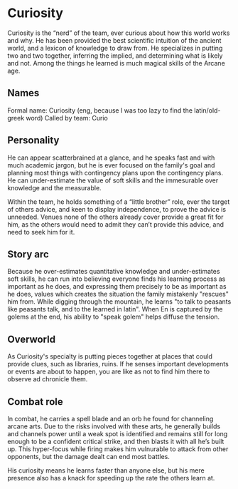 # Curiosity

Curiosity is the “nerd” of the team, ever curious about how this world works and why. He has been provided the best scientific intuition of the ancient world, and a lexicon of knowledge to draw from. He specializes in putting two and two together, inferring the implied, and determining what is likely and not. Among the things he learned is much magical skills of the Arcane age.

## Names
Formal name: Curiosity (eng, because I was too lazy to find the latin/old-greek word)
Called by team: Curio

## Personality

He can appear scatterbrained at a glance, and he speaks fast and with much academic jargon, but he is ever focused on the family's goal and planning most things with contingency plans upon the contingency plans. He can under-estimate the value of soft skills and the immesurable over knowledge and the measurable.

Within the team, he holds something of a “little brother” role, ever the target of others advice, and keen to display independence, to prove the advice is unneeded. Venues none of the others already cover provide a great fit for him, as the others would need to admit they can’t provide this advice, and need to seek him for it.

## Story arc

Because he over-estimates quantitative knowledge and under-estimates soft skills, he can run into believing everyone finds his learning process as important as he does, and expressing them precisely to be as important as he does, values which creates the situation the family mistakenly "rescues" him from. While digging through the mountain, he learns "to talk to peasants like peasants talk, and to the learned in latin". When En is captured by the golems at the end, his ability to "speak golem" helps diffuse the tension.

## Overworld

As Curiosity's specialty is putting pieces together at places that could provide clues, such as libraries, ruins. If he senses important developments or events are about to happen, you are like as not to find him there to observe ad chronicle them.

## Combat role

In combat, he carries a spell blade and an orb he found for channeling arcane arts. Due to the risks involved with these arts, he generally builds and channels power until a weak spot is identified and remains still for long enough to be a confident critical strike, and then blasts it with all he’s built up. This hyper-focus while firing makes him vulnurable to attack from other opponents, but the damage dealt can end most battles.

His curiosity means he learns faster than anyone else, but his mere presence also has a knack for speeding up the rate the others learn at.
